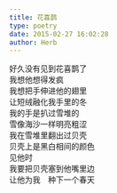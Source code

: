 ```yaml
---  
title: 花喜鹊  
type: poetry  
date: 2015-02-27 16:02:28  
author: Herb    
---  
```

好久没有见到花喜鹊了  
我想他想得发疯  
我想把手伸进他的翅里  
让短绒融化我手里的冬    
我的手是扒过雪堆的  
雪像海沙一样明亮粗涩  
我在雪堆里翻出过贝壳  
贝壳上是黑白相间的颜色    
见他时  
我要把贝壳塞到他嘴里边  
让他为我　种下一个春天
